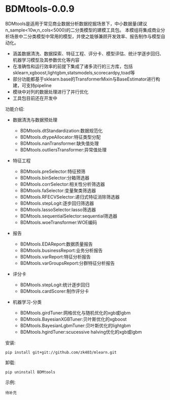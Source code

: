 # BDMtools-0.0.9

BDMtools是适用于常见商业数据分析数据挖掘场景下，中小数据量(建议n_sample<10w,n_cols<5000)的二分类模型的建模工具包。
本模组将集成商业分析场景中二分类模型中常用的模型，并使之能够兼顾开发效率、报告制作与模型自动化。

+ 涵盖数据清洗、数据探索、特征工程、评分卡、模型评估、统计学逐步回归、机器学习模型及其参数优化等内容
+ 在准确性和运行效率的前提下集成了诸多流行的三方库，包括sklearn,xgboost,lightgbm,statsmodels,scorecardpy,toad等
+ 部分功能都基于sklearn.base的TransformerMixin与BaseEstimator进行构建，可支持pipeline
+ 模块中对列的数据处理进行了并行优化
+ 工具包目前还在开发中

功能介绍:

+ 数据清洗与数据预处理

    - BDMtools.dtStandardization:数据规范化
    - BDMtools.dtypeAllocator:特征类型分配
    - BDMtools.nanTransformer:缺失值处理
    - BDMtools.outliersTransformer:异常值处理

+ 特征工程
    - BDMtools.preSelector:特征预筛
    - BDMtools.binSelector:分箱筛选器
    - BDMtools.corrSelector:相关性分析筛选器
    - BDMtools.faSelector:变量聚类筛选器
    - BDMtools.RFECVSelector:递归式特征消除筛选器
    - BDMtools.stepLogit:逐步回归筛选器
    - BDMtools.lassoSelector:lasso筛选器
    - BDMtools.sequentialSelector:sequential筛选器
    - BDMtools.woeTransformer:WOE编码
    
+ 报告
    - BDMtools.EDAReport:数据质量报告
    - BDMtools.businessReport:业务分析报告   
    - BDMtools.varReport:特征分析报告
    - BDMtools.varGroupsReport:分群特征分析报告

+ 评分卡
    - BDMtools.stepLogit:统计逐步回归
    - BDMtools.cardScorer:制作评分卡

+ 机器学习-分类
    - BDMtools.girdTuner:网格优化与随机优化的xgb或lgbm
    - BDMtools.BayesianXGBTuner:贝叶斯优化的xgboost
    - BDMtools.BayesianLgbmTuner:贝叶斯优化的lightgbm
    - BDMtools.hgirdTuner:scucessive halving优化的xgb或lgbm
    
    
安装: 

```
pip install git+git://github.com/zk403/mlearn.git
```

卸载: 

```
pip uninstall BDMtools
```

示例:

```
待补充
```





